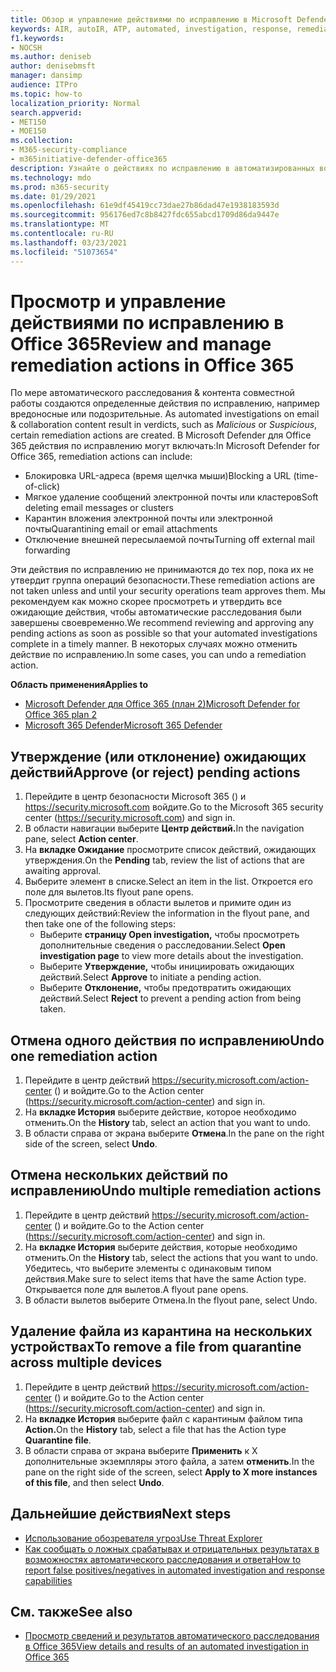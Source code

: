 ```yaml
---
title: Обзор и управление действиями по исправлению в Microsoft Defender для Office 365
keywords: AIR, autoIR, ATP, automated, investigation, response, remediation, threats, advanced, threat, protection
f1.keywords:
- NOCSH
ms.author: deniseb
author: denisebmsft
manager: dansimp
audience: ITPro
ms.topic: how-to
localization_priority: Normal
search.appverid:
- MET150
- MOE150
ms.collection:
- M365-security-compliance
- m365initiative-defender-office365
description: Узнайте о действиях по исправлению в автоматизированных возможностях расследования и ответа в Microsoft Defender для Office 365 Plan 2.
ms.technology: mdo
ms.prod: m365-security
ms.date: 01/29/2021
ms.openlocfilehash: 61e9df45419cc73dae27b86dad47e1938183593d
ms.sourcegitcommit: 956176ed7c8b8427fdc655abcd1709d86da9447e
ms.translationtype: MT
ms.contentlocale: ru-RU
ms.lasthandoff: 03/23/2021
ms.locfileid: "51073654"
---
```

# <a name="review-and-manage-remediation-actions-in-office-365"></a><span data-ttu-id="5dc10-104">Просмотр и управление действиями по исправлению в Office 365</span><span class="sxs-lookup"><span data-stu-id="5dc10-104">Review and manage remediation actions in Office 365</span></span>

<span data-ttu-id="5dc10-105">По мере автоматического расследования & контента совместной работы создаются определенные действия по исправлению, например вредоносные или подозрительные. </span><span class="sxs-lookup"><span data-stu-id="5dc10-105">As automated investigations on email & collaboration content result in verdicts, such as *Malicious* or *Suspicious*, certain remediation actions are created.</span></span> <span data-ttu-id="5dc10-106">В Microsoft Defender для Office 365 действия по исправлению могут включать:</span><span class="sxs-lookup"><span data-stu-id="5dc10-106">In Microsoft Defender for Office 365, remediation actions can include:</span></span>
- <span data-ttu-id="5dc10-107">Блокировка URL-адреса (время щелчка мыши)</span><span class="sxs-lookup"><span data-stu-id="5dc10-107">Blocking a URL (time-of-click)</span></span>
- <span data-ttu-id="5dc10-108">Мягкое удаление сообщений электронной почты или кластеров</span><span class="sxs-lookup"><span data-stu-id="5dc10-108">Soft deleting email messages or clusters</span></span>
- <span data-ttu-id="5dc10-109">Карантин вложения электронной почты или электронной почты</span><span class="sxs-lookup"><span data-stu-id="5dc10-109">Quarantining email or email attachments</span></span>
- <span data-ttu-id="5dc10-110">Отключение внешней пересылаемой почты</span><span class="sxs-lookup"><span data-stu-id="5dc10-110">Turning off external mail forwarding</span></span>

<span data-ttu-id="5dc10-111">Эти действия по исправлению не принимаются до тех пор, пока их не утвердит группа операций безопасности.</span><span class="sxs-lookup"><span data-stu-id="5dc10-111">These remediation actions are not taken unless and until your security operations team approves them.</span></span> <span data-ttu-id="5dc10-112">Мы рекомендуем как можно скорее просмотреть и утвердить все ожидающие действия, чтобы автоматические расследования были завершены своевременно.</span><span class="sxs-lookup"><span data-stu-id="5dc10-112">We recommend reviewing and approving any pending actions as soon as possible so that your automated investigations complete in a timely manner.</span></span> <span data-ttu-id="5dc10-113">В некоторых случаях можно отменить действие по исправлению.</span><span class="sxs-lookup"><span data-stu-id="5dc10-113">In some cases, you can undo a remediation action.</span></span>

<span data-ttu-id="5dc10-114">**Область применения**</span><span class="sxs-lookup"><span data-stu-id="5dc10-114">**Applies to**</span></span>
- [<span data-ttu-id="5dc10-115">Microsoft Defender для Office 365 (план 2)</span><span class="sxs-lookup"><span data-stu-id="5dc10-115">Microsoft Defender for Office 365 plan 2</span></span>](defender-for-office-365.md)
- [<span data-ttu-id="5dc10-116">Microsoft 365 Defender</span><span class="sxs-lookup"><span data-stu-id="5dc10-116">Microsoft 365 Defender</span></span>](../defender/microsoft-365-defender.md)

## <a name="approve-or-reject-pending-actions"></a><span data-ttu-id="5dc10-117">Утверждение (или отклонение) ожидающих действий</span><span class="sxs-lookup"><span data-stu-id="5dc10-117">Approve (or reject) pending actions</span></span>

1. <span data-ttu-id="5dc10-118">Перейдите в центр безопасности Microsoft 365 () и <https://security.microsoft.com> войдите.</span><span class="sxs-lookup"><span data-stu-id="5dc10-118">Go to the Microsoft 365 security center (<https://security.microsoft.com>) and sign in.</span></span>
2. <span data-ttu-id="5dc10-119">В области навигации выберите **Центр действий.**</span><span class="sxs-lookup"><span data-stu-id="5dc10-119">In the navigation pane, select **Action center**.</span></span>
3. <span data-ttu-id="5dc10-120">На **вкладке Ожидание** просмотрите список действий, ожидающих утверждения.</span><span class="sxs-lookup"><span data-stu-id="5dc10-120">On the **Pending** tab, review the list of actions that are awaiting approval.</span></span>
4. <span data-ttu-id="5dc10-121">Выберите элемент в списке.</span><span class="sxs-lookup"><span data-stu-id="5dc10-121">Select an item in the list.</span></span> <span data-ttu-id="5dc10-122">Откроется его поле для вылетов.</span><span class="sxs-lookup"><span data-stu-id="5dc10-122">Its flyout pane opens.</span></span> 
5. <span data-ttu-id="5dc10-123">Просмотрите сведения в области вылетов и примите один из следующих действий:</span><span class="sxs-lookup"><span data-stu-id="5dc10-123">Review the information in the flyout pane, and then take one of the following steps:</span></span>
   - <span data-ttu-id="5dc10-124">Выберите **страницу Open investigation,** чтобы просмотреть дополнительные сведения о расследовании.</span><span class="sxs-lookup"><span data-stu-id="5dc10-124">Select **Open investigation page** to view more details about the investigation.</span></span>
   - <span data-ttu-id="5dc10-125">Выберите **Утверждение,** чтобы инициировать ожидающих действий.</span><span class="sxs-lookup"><span data-stu-id="5dc10-125">Select **Approve** to initiate a pending action.</span></span>
   - <span data-ttu-id="5dc10-126">Выберите **Отклонение,** чтобы предотвратить ожидающих действий.</span><span class="sxs-lookup"><span data-stu-id="5dc10-126">Select **Reject** to prevent a pending action from being taken.</span></span>

## <a name="undo-one-remediation-action"></a><span data-ttu-id="5dc10-127">Отмена одного действия по исправлению</span><span class="sxs-lookup"><span data-stu-id="5dc10-127">Undo one remediation action</span></span>

1. <span data-ttu-id="5dc10-128">Перейдите в центр действий <https://security.microsoft.com/action-center> () и войдите.</span><span class="sxs-lookup"><span data-stu-id="5dc10-128">Go to the Action center (<https://security.microsoft.com/action-center>) and sign in.</span></span>
2. <span data-ttu-id="5dc10-129">На **вкладке История** выберите действие, которое необходимо отменить.</span><span class="sxs-lookup"><span data-stu-id="5dc10-129">On the **History** tab, select an action that you want to undo.</span></span>
3. <span data-ttu-id="5dc10-130">В области справа от экрана выберите **Отмена**.</span><span class="sxs-lookup"><span data-stu-id="5dc10-130">In the pane on the right side of the screen, select **Undo**.</span></span>

## <a name="undo-multiple-remediation-actions"></a><span data-ttu-id="5dc10-131">Отмена нескольких действий по исправлению</span><span class="sxs-lookup"><span data-stu-id="5dc10-131">Undo multiple remediation actions</span></span>

1. <span data-ttu-id="5dc10-132">Перейдите в центр действий <https://security.microsoft.com/action-center> () и войдите.</span><span class="sxs-lookup"><span data-stu-id="5dc10-132">Go to the Action center (<https://security.microsoft.com/action-center>) and sign in.</span></span>
2. <span data-ttu-id="5dc10-133">На **вкладке История** выберите действия, которые необходимо отменить.</span><span class="sxs-lookup"><span data-stu-id="5dc10-133">On the **History** tab, select the actions that you want to undo.</span></span> <span data-ttu-id="5dc10-134">Убедитесь, что выберите элементы с одинаковым типом действия.</span><span class="sxs-lookup"><span data-stu-id="5dc10-134">Make sure to select items that have the same Action type.</span></span> <span data-ttu-id="5dc10-135">Открывается поле для вылетов.</span><span class="sxs-lookup"><span data-stu-id="5dc10-135">A flyout pane opens.</span></span>
3. <span data-ttu-id="5dc10-136">В области вылетов выберите Отмена.</span><span class="sxs-lookup"><span data-stu-id="5dc10-136">In the flyout pane, select Undo.</span></span>

## <a name="to-remove-a-file-from-quarantine-across-multiple-devices"></a><span data-ttu-id="5dc10-137">Удаление файла из карантина на нескольких устройствах</span><span class="sxs-lookup"><span data-stu-id="5dc10-137">To remove a file from quarantine across multiple devices</span></span>

1. <span data-ttu-id="5dc10-138">Перейдите в центр действий <https://security.microsoft.com/action-center> () и войдите.</span><span class="sxs-lookup"><span data-stu-id="5dc10-138">Go to the Action center (<https://security.microsoft.com/action-center>) and sign in.</span></span>
2. <span data-ttu-id="5dc10-139">На **вкладке История** выберите файл с карантиным файлом типа **Action.**</span><span class="sxs-lookup"><span data-stu-id="5dc10-139">On the **History** tab, select a file that has the Action type **Quarantine file**.</span></span>
3. <span data-ttu-id="5dc10-140">В области справа от экрана выберите **Применить** к X дополнительные экземпляры этого файла, а затем **отменить**.</span><span class="sxs-lookup"><span data-stu-id="5dc10-140">In the pane on the right side of the screen, select **Apply to X more instances of this file**, and then select **Undo**.</span></span>

## <a name="next-steps"></a><span data-ttu-id="5dc10-141">Дальнейшие действия</span><span class="sxs-lookup"><span data-stu-id="5dc10-141">Next steps</span></span>

- [<span data-ttu-id="5dc10-142">Использование обозревателя угроз</span><span class="sxs-lookup"><span data-stu-id="5dc10-142">Use Threat Explorer</span></span>](threat-explorer.md)
- [<span data-ttu-id="5dc10-143">Как сообщать о ложных срабатывах и отрицательных результатах в возможностях автоматического расследования и ответа</span><span class="sxs-lookup"><span data-stu-id="5dc10-143">How to report false positives/negatives in automated investigation and response capabilities</span></span>](air-report-false-positives-negatives.md)

## <a name="see-also"></a><span data-ttu-id="5dc10-144">См. также</span><span class="sxs-lookup"><span data-stu-id="5dc10-144">See also</span></span>

- [<span data-ttu-id="5dc10-145">Просмотр сведений и результатов автоматического расследования в Office 365</span><span class="sxs-lookup"><span data-stu-id="5dc10-145">View details and results of an automated investigation in Office 365</span></span>](air-view-investigation-results.md)

